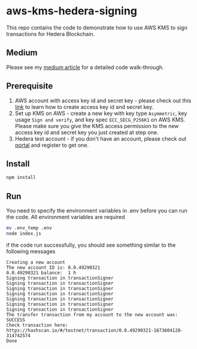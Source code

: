 # aws-kms-hedera-signing

This repo contains the code to demonstrate how to use AWS KMS to sign transactions for Hedera Blockchain.

## Medium
Please see my [medium article](https://0xdarshanpatel.medium.com/signing-hedera-transactions-with-aws-kms-in-javascript-df6563faa697) for a detailed code walk-through. 

## Prerequisite

1. AWS account with access key id and secret key - please check out this [link](https://aws.amazon.com/premiumsupport/knowledge-center/create-access-key/) to learn how to create access key id and secret key.
2. Set up KMS on AWS - create a new key with key type `Asymmetric`, key usage `Sign and verify`, and key spec `ECC_SECG_P256K1` on AWS KMS. Please make sure you give the KMS access permission to the new access key id and secret key you just created at step one.
3. Hedera test account - if you don't have an account, please check out [portal](https://portal.hedera.com/register/) and register to get one.

## Install

```bash
npm install
```

## Run

You need to specify the environment variables in .env before you can run the code. All environment variables are required

```bash
mv .env_temp .env
node index.js
```

if the code run successfully, you should see something similar to the following messages

```
Creating a new account
The new account ID is: 0.0.49290321
0.0.49290321 balance:  1 ℏ
Signing transaction in transactionSigner
Signing transaction in transactionSigner
Signing transaction in transactionSigner
Signing transaction in transactionSigner
Signing transaction in transactionSigner
Signing transaction in transactionSigner
Signing transaction in transactionSigner
The transfer transaction from my account to the new account was: SUCCESS
Check transaction here: https://hashscan.io/#/testnet/transaction/0.0.49290321-1673604128-314742574
Done
```
